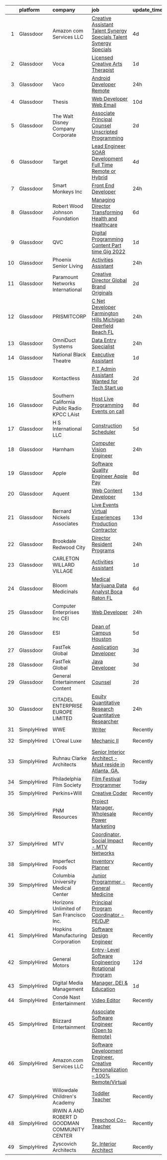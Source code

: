 

|    | platform    | company                                         | job                                                                                                                                                                                                                                                                                                                                                                                                                                                                                                                                                                                                                                                                                                                                                                                                                                                                                                                                                                                                                                                                                                                                                                                                                                                                                                                                                                                                       | update_time   | location              |
|---:|:------------|:------------------------------------------------|:----------------------------------------------------------------------------------------------------------------------------------------------------------------------------------------------------------------------------------------------------------------------------------------------------------------------------------------------------------------------------------------------------------------------------------------------------------------------------------------------------------------------------------------------------------------------------------------------------------------------------------------------------------------------------------------------------------------------------------------------------------------------------------------------------------------------------------------------------------------------------------------------------------------------------------------------------------------------------------------------------------------------------------------------------------------------------------------------------------------------------------------------------------------------------------------------------------------------------------------------------------------------------------------------------------------------------------------------------------------------------------------------------------|:--------------|:----------------------|
|  1 | Glassdoor   | Amazon com Services LLC                         | [Creative Assistant  Talent Synergy   Specials   Talent Synergy   Specials](https://www.glassdoor.com/partner/jobListing.htm?pos=125&ao=1136043&s=58&guid=00000182aa9be60eb7acc0da83ea1e66&src=GD_JOB_AD&t=SR&vt=w&cs=1_81222aab&cb=1660719720366&jobListingId=1008069041063&jrtk=3-0-1gal9nphnii3o801-1gal9npich7i1800-ba6a95219e8372d2-)                                                                                                                                                                                                                                                                                                                                                                                                                                                                                                                                                                                                                                                                                                                                                                                                                                                                                                                                                                                                                                                                | 4d            | Culver City, CA       |
|  2 | Glassdoor   | Voca                                            | [Licensed Creative Arts Therapist](https://www.glassdoor.com/partner/jobListing.htm?pos=108&ao=1110586&s=58&guid=00000182aa9be60eb7acc0da83ea1e66&src=GD_JOB_AD&t=SR&vt=w&ea=1&cs=1_d02e2e1e&cb=1660719720364&jobListingId=1008072201749&cpc=BBD63848FB84346C&jrtk=3-0-1gal9nphnii3o801-1gal9npich7i1800-43828b38bbd9ad6c--6NYlbfkN0BE1NIxMi_JbcH-ROp8JZ1Q7Gl0zj0qYPSNkFo4TeX5Qi7JG73Jnt262jP0CqRbOJ-9Ru7gTtH1coetmBUDYGNYEKAIPhkm0lQZduCm3IweX1dMAe8TB1NlrSumBN5d8oM0u52PyR7KgEwDqxllKUY-aDQTxiv3S2fSICGn0-puATuKjCfafmn7lZjK7E53kngUC4iyvFwyvA-TA_DO_kLmSDQBH0DaFdzq9WGRKARRWRk80jAzog9jit14tHTdsOT4MPO5YKSXWKl3Z5_VI1GmsqyXo94_6VPuZIaEV-oxQP5x6fahN7yuxejVR441Ecrbd4AGCanTPNhZlLna6Kikk4Y2-mCTomDMnNcPyiwlqf7i2DLxztJ_QxXJtTPifz50XASnD6IXWXZJkOs_8wqCndkEoj5Lp3ONXc-WyfhDdfBbZA0V36OLHcFYzCD1WnQj_LY8G-tbKaVTuhio50J9Vjhxz_XWiOT9PONPkxpGApW_NfrX0FNcuoC7wiOd25-I83nv8xQhs3RXD9sduJDpTzSB4CYhqV-jS9IVgfdMrofwAPzbJ0bPLdPFZ-FHTnpU3XiDem1524V5iWu5twCHgxo0X9sO_duzQYBRk_fLdrjG_hcNB-LxOiKZJn7LxaXSRVTIL6cpwBZrIaUYBj9TITyOFvElIiqEyIKxt7N7kCM5rsvYuX7wxLr_70zkqSuv8-XmiCA-JDwcgxCUU2XzPqHe5u3Y3aaDCPQnG3hbwzEPG9vWJ1hORXJRq313-9fWpJM4KN9BERfz3T6DvP4Rl5TukaAr0JTsUfN1rThZ4WUR8WZqyTIE9RebIW_YgPLuhU8Wn83b5qaZeAmVmkg5v4nmxbjWLFY8A_xu02Bp1U2V-EJo0Jv7SXUrWjezA5yIGA9-PrBIef8JQBSG28zZWFr2iTA6tljZZ4uf5tkhik8RcxQNPtsLa2MvHfFMpGozMHB0XJwn6e9dKfoXTgxOO4cvcvmS5fG-O4YdBVrhEFXcIue5p8abOhInzORv-uQ%3D) | 1d            | Bronx, NY             |
|  3 | Glassdoor   | Vaco                                            | [Android Developer  Remote ](https://www.glassdoor.com/partner/jobListing.htm?pos=121&ao=1110586&s=58&guid=00000182aa9be60eb7acc0da83ea1e66&src=GD_JOB_AD&t=SR&vt=w&ea=1&cs=1_284dcb26&cb=1660719720365&jobListingId=1008073744532&cpc=451933188B21919D&jrtk=3-0-1gal9nphnii3o801-1gal9npich7i1800-60d54887ed269125--6NYlbfkN0D_sybMACCpf9B-677oK5j6rPldVB6BlrVvFjO_o-GJZbzuF-qh4PxErFUqfUsv_6vF3uZ2JhNuc7Ayb4_PPxhHmmjcXpwlRK1iPoa3g5T6JfHx5OmRfDPbUX3_gUX0p4Cf329-r8XWlBg2rGu_1nvTHIWcLzsi3b3bWvkYaJrZEzHWrbQGl2wV_UlvBypVv_2JeFnWSRZL4XG9WQTNjkYuNG2o_kUWn0O3Qb_bybgizyXT1OXQGd3HsFiaqNj9zPsXoxCCie7lKPbKZYlu2ZdB2UEVHdv4RwE1jwEla9nhpalX5Bdia4e3eAUo6kkI6X1ktaZgWqR3GVqmctf6XWTYAhq-J3W_w8DhaC1jmbbhRHFJEeAbjH-eims0JA20L5oi4CdAsjwy-VFrTrr4tbj--LEYI-_CP2LUkOg_Y_IVMTQzWnx0txf7OsyR_z6cwzpVMdmMSYe17qbsC0ijGLymZpi45Ce_dM4MlITRYUA_WkBRN1WquJ83-KAuVinfiSrjwhRYv4u2MVPwLhaAzU4HOTd1ELR7K3TCJS41uC57qP9Phax8VsZYSO_XXoKPBIY%3D)                                                                                                                                                                                                                                                                                                                                                                                                                                                                       | 24h           | Remote                |
|  4 | Glassdoor   | Thesis                                          | [Web Developer   Web   Email](https://www.glassdoor.com/partner/jobListing.htm?pos=130&ao=1136043&s=58&guid=00000182aa9be60eb7acc0da83ea1e66&src=GD_JOB_AD&t=SR&vt=w&ea=1&cs=1_2380ce8b&cb=1660719720366&jobListingId=1008056788902&jrtk=3-0-1gal9nphnii3o801-1gal9npich7i1800-a28da95f4bb4e8b5-)                                                                                                                                                                                                                                                                                                                                                                                                                                                                                                                                                                                                                                                                                                                                                                                                                                                                                                                                                                                                                                                                                                         | 10d           | Portland, OR          |
|  5 | Glassdoor   | The Walt Disney Company  Corporate              | [Associate Principal Counsel  Unscripted Programming](https://www.glassdoor.com/partner/jobListing.htm?pos=103&ao=1110586&s=58&guid=00000182aa9be60eb7acc0da83ea1e66&src=GD_JOB_AD&t=SR&vt=w&cs=1_948d0b78&cb=1660719720363&jobListingId=1008070871739&cpc=4F748F1840550ABC&jrtk=3-0-1gal9nphnii3o801-1gal9npich7i1800-a46b4e9013e1d1eb--6NYlbfkN0DAFTyt7pbDCC2JPO79CSdi1dIb81yjczP5qsKcZIxgiYm3-7g-689UEQatzShMJRWKLOfkWkTZIdpLYUZB1E3jnUBGljJDYryp58ZVQmHwGLLjEAcDlqgXJr7r0xbnkd9OcLvjp8tvy8lP7DrHumTJB3uIeG1s9NowMd7DSwDEUVrVhUMn5J0I25jHtPF6cEhCi9ptjxYCwqp_Th1b9_ewrRpE7ecT887EsOP4TVb0mifmlr9wK77mrocyrdrxnBSJ6jP0rb8BFQA5d76omAj1xNnsPLzaz_VyB7lABqknwGy1_WP_9R35b0AKYXCC2Mzmflob45gooAApBua_yyI4vOwGImyGtYS6Nc3iuBJjBlJXxW_gxm40JL8cUzhkRQcvXkfL60HLdW4_S7o3hPdIJtVu3Ej28VmGpcyH45WrVlqdexvv4Yal)                                                                                                                                                                                                                                                                                                                                                                                                                                                                                                                                                                                                 | 2d            | Burbank, CA           |
|  6 | Glassdoor   | Target                                          | [Lead Engineer   SOAR Development  Full Time Remote or Hybrid ](https://www.glassdoor.com/partner/jobListing.htm?pos=104&ao=1110586&s=58&guid=00000182aa9be60eb7acc0da83ea1e66&src=GD_JOB_AD&t=SR&vt=w&cs=1_47aa0f76&cb=1660719720363&jobListingId=1008069146489&cpc=9DC6E4D8324653EE&jrtk=3-0-1gal9nphnii3o801-1gal9npich7i1800-aebdecd2713fe8ad--6NYlbfkN0AgONBeCfCTVljpwzR96jFX3mtyFC--n153CYnqiKkqIbEzGownH_L0_wgVvmdp1a0UCKt7E4BCK6CnahOluP_2rf565SNvxsAm1tI8jEzS182Hv_6a9bb3yiOnAtMR9ORj8eOLE59yTcqEn6roJXWTmO35fTn2ENXOGr9u_MPJD7mSc2ipwrUDmocLBwS1GBm-xkkY2ulFa4NTCJvu7kjByif6rTaADfxwotNFlluTuH2hn3D8FnyDffWQSlrDDFsSZ4Jer54jw5pGzlxhw_71cGRinzoT3hi5TVTbsqHJ-hAO1B6H-wNq_E9EM5-p0qPVJCPggkiUuGoWIMpGYkjuqRu6ib7iWaWWcSE0lffFc6kdY3VKmu7liuO2FGtQIj7v6iVIfyMvwqM7pEdRV23KZrmfbh2ZDYmnK_WugtVAQ0y01sT0Hh89)                                                                                                                                                                                                                                                                                                                                                                                                                                                                                                                                                                                       | 4d            | Brooklyn Park, MN     |
|  7 | Glassdoor   | Smart Monkeys  Inc                              | [Front End Developer](https://www.glassdoor.com/partner/jobListing.htm?pos=102&ao=1110586&s=58&guid=00000182aa9be60eb7acc0da83ea1e66&src=GD_JOB_AD&t=SR&vt=w&ea=1&cs=1_6f9a7586&cb=1660719720363&jobListingId=1008074133389&cpc=A0637F14311B9419&jrtk=3-0-1gal9nphnii3o801-1gal9npich7i1800-a455a31fb5bb6343--6NYlbfkN0CnvnrZV6i1JGX1yqycrBVKxG_QbmFGo1hJvaAPDrdCVeK8_187gOsCIBS08kr_0OBJtyYB-FqvF1f-Y_VZy6E646Osz676Te7l0qQFWwqtzAs-lVq9AV8MMk19mR8tBKRJl1ZTupsut8BuzRyR3dEPBiPwgyD6BSWl07N8BDGlAXVIKhYIApAmBviqttBOCeeQYA6PvWsFDobXDYwh1XfEpptweZQcQUwSZYfF6W4cHOXFj5G7Z_vu5ygdUhpTfz4FGhhL_x7HilnkhadXTZbVGaG877JaI8jh3uiBjv5RXwmEKnwIL7-VhNo35i3rJ2igLhlVv_UL3R-Wl5HPxcO8B2JpoHAMC5K-_T15VutKy91uArcgXtq5VPpBv-pLmeq9CoRZ88lh2X0Re1tLvZhXL8LB-yiBDwBIiBydN-GYKv0Vb4WDRPFf_nT64xAd_hHyI0JLCMVsuPknV7TM5FWTEkyBhqOx1BMSRM5VLiWb5Tl-ebgpeO4ci_2Pu83uKHc%3D)                                                                                                                                                                                                                                                                                                                                                                                                                                                                                                                                              | 24h           | Remote                |
|  8 | Glassdoor   | Robert Wood Johnson Foundation                  | [Managing Director  Transforming Health and Healthcare](https://www.glassdoor.com/partner/jobListing.htm?pos=111&ao=1110586&s=58&guid=00000182aa9be60eb7acc0da83ea1e66&src=GD_JOB_AD&t=SR&vt=w&ea=1&cs=1_0c581c55&cb=1660719720364&jobListingId=1008065054819&cpc=84DBBAA61F05C438&jrtk=3-0-1gal9nphnii3o801-1gal9npich7i1800-072b57b45d9c5c80--6NYlbfkN0BLPqCC92CbvRp3fjIyq4x-3dEsiyl_bLCfkFrDc8EJvWKqcoJRvVyLue4GAsG8LtKdQQi6HStfpe_hCcTN18uVP6lCH4QNRlDh_8F-X4aefD5cTL89-SxMOmkxZlvESA6XpTaVzF36HVX4Z5uB6UVywjn6Mn3JYuC9GjxGgPFHrIwkjOS1FvQka8bPoNq3sCmhSsu_hoxFktwLbVwVz3bvr1VaOSlRO4KzJ-U2MI6LPRDkIZXZuSGrqz5JlBiutnLw7l7E-uv48_R8LDJROifYy0PwR6dVINOFoIsGArpMDyRxGxMlrcEuUf6SD7UKi6JcNAOEmOffAcbkKz27JHks_ACyQ6632XRBxKXNFD0kGqqUmpy11nSV3Mj5s3GpJCKKoZzwhTQPJMuvEorz1o60AnEkLiMPLiCkZCJFB7w0NfIXRQU1Qw-qLj2WSHZpTEzSOBuC1QoLb124dMY7z4MJnAKgGrzmwwiVGRFbt3groTrvE051xBm93Fy0e1_eogrf8jO-5XyOIT6pzKosnVx0HbpwVpWZfQwbsKvpQPl0Vg%3D%3D)                                                                                                                                                                                                                                                                                                                                                                                                                                                              | 6d            | Princeton, NJ         |
|  9 | Glassdoor   | QVC                                             | [Digital Programming   Content   Part time    Gig 2022 ](https://www.glassdoor.com/partner/jobListing.htm?pos=126&ao=1136043&s=58&guid=00000182aa9be60eb7acc0da83ea1e66&src=GD_JOB_AD&t=SR&vt=w&cs=1_dc465f21&cb=1660719720366&jobListingId=1008072560421&jrtk=3-0-1gal9nphnii3o801-1gal9npich7i1800-bd71b90a07c34851-)                                                                                                                                                                                                                                                                                                                                                                                                                                                                                                                                                                                                                                                                                                                                                                                                                                                                                                                                                                                                                                                                                   | 1d            | West Chester, PA      |
| 10 | Glassdoor   | Phoenix Senior Living                           | [Activities Assistant](https://www.glassdoor.com/partner/jobListing.htm?pos=107&ao=1110586&s=58&guid=00000182aa9be60eb7acc0da83ea1e66&src=GD_JOB_AD&t=SR&vt=w&ea=1&cs=1_70898044&cb=1660719720364&jobListingId=1008073770984&cpc=8795CF9063CD573D&jrtk=3-0-1gal9nphnii3o801-1gal9npich7i1800-b630808bb3eafdf2--6NYlbfkN0AEa7MPMh2Q-7bvmkIruxunIQCOtMz9j2_5lfGuJhzN_6a4hhcCpMENUwHi2UWsk4vh8H8Ex1OKbWzLO_-zp7nHhYRm0XmyYlA0Az3XRwgi7-pfdsdKlBvvy3IKw_D0p7mh3Xuogcv3fgaVrAm6PgCJBDZcVD4dzBETk2h9pPNUO-kTjDiMbz0gOtbW_fwBP3sKoTlsyL7u8-rXsFWKAaE-3WvVK2_CKBSeqPJHv7KGCxt9T4FkQGhfYhELomITt8miTuuNnDEGqdW2mWb65_xaguBYPriNvb4KicE6ythzHU5N1ETZulVzZ_kinwKjptrFIC4jke3NZeThseYOK8_KOC7QSzECgS0JcMZ27ko62gOtmnKruc-gVkNoqo3vWzRLB6y9FckZbIRfEo0A-UJl8glI_beoAth7g-LzR8kbwxqvprVjb4YFvf75sbVSpCcUBduG0E2-GSnS5RO1H4KfSaTJNtiDRnoDrNBzx8o02-PfjwJYoRAH6z41HiTD86msd609Zul4Kg%3D%3D)                                                                                                                                                                                                                                                                                                                                                                                                                                                                                                                               | 24h           | Canton, GA            |
| 11 | Glassdoor   | Paramount Networks International                | [Creative Director  Global Brand   Originals](https://www.glassdoor.com/partner/jobListing.htm?pos=128&ao=1136043&s=58&guid=00000182aa9be60eb7acc0da83ea1e66&src=GD_JOB_AD&t=SR&vt=w&cs=1_cf9e4bb8&cb=1660719720366&jobListingId=1008070299558&jrtk=3-0-1gal9nphnii3o801-1gal9npich7i1800-31580db568bd0d18-)                                                                                                                                                                                                                                                                                                                                                                                                                                                                                                                                                                                                                                                                                                                                                                                                                                                                                                                                                                                                                                                                                              | 2d            | Miami, FL             |
| 12 | Glassdoor   | PRISMITCORP                                     | [C   Net Developer   Farmington Hills  Michigan Deerfield Beach  FL](https://www.glassdoor.com/partner/jobListing.htm?pos=127&ao=1136043&s=58&guid=00000182aa9be60eb7acc0da83ea1e66&src=GD_JOB_AD&t=SR&vt=w&ea=1&cs=1_3581323d&cb=1660719720366&jobListingId=1008074237443&jrtk=3-0-1gal9nphnii3o801-1gal9npich7i1800-1e287a4e2982aef2-)                                                                                                                                                                                                                                                                                                                                                                                                                                                                                                                                                                                                                                                                                                                                                                                                                                                                                                                                                                                                                                                                  | 24h           | Farmington Hills, MI  |
| 13 | Glassdoor   | OmniDuct Systems                                | [Data Entry Specialist](https://www.glassdoor.com/partner/jobListing.htm?pos=109&ao=1110586&s=58&guid=00000182aa9be60eb7acc0da83ea1e66&src=GD_JOB_AD&t=SR&vt=w&ea=1&cs=1_4eac3e15&cb=1660719720364&jobListingId=1008074219158&cpc=1CBFC3E34E2A31FF&jrtk=3-0-1gal9nphnii3o801-1gal9npich7i1800-5b74980a7a53dc05--6NYlbfkN0AO-lx13pzomzdSppJUWL3QXsQT8oyFk4U4LWH8QC50CgncZeBqRlX7DfnPW5-P46rCxwZ0J94PsYBrToQOGeA5LuUP2n8z4B9x9UJGopdSm_hG2pJ_-gYN74Slwk2unIvo9gSQT5GUICKnhq5Z9TGHbLkd1TxNODwrLTCVCyVOJZhmKB30JevEjOIpKShVx9oV7slgOkSkjziIck_zTVfHb0qeZuceB28w4SfQ068ius0V2SVkenv0PVkQUawWtatAtImYjGcdkslV2CAPIz8PtZEm3-N4UTxhjWzZMmLkHadi2ZaqEy6OUuBvTS-2JdivUiF98pheXdHpzn1UCoHv76b_7nYSP5MhvNeljUyJHUQimIDbQab53PSRiFZNIBKCX359u8BZ8Ru1h8Jktw-tp3-dNh2P_pL08dexmU-iiTCgzLdzXW5Iw5XAeQGTyLgasLWaYukjyHp7_7b4qLAX25Z6EFANU0LsMhEcBTusdFmxnQ4X41E_3fy1KDetUg8%3D)                                                                                                                                                                                                                                                                                                                                                                                                                                                                                                                                            | 24h           | Buena Park, CA        |
| 14 | Glassdoor   | National Black Theatre                          | [Executive Assistant](https://www.glassdoor.com/partner/jobListing.htm?pos=110&ao=1110586&s=58&guid=00000182aa9be60eb7acc0da83ea1e66&src=GD_JOB_AD&t=SR&vt=w&ea=1&cs=1_e661945c&cb=1660719720364&jobListingId=1008072008104&cpc=6FC5BA77C9A4CD78&jrtk=3-0-1gal9nphnii3o801-1gal9npich7i1800-144269b33cc24034--6NYlbfkN0Cp_WSJKd_Pz82imZmURPbhd3kYBsiZi4lpMLOH6vOlLPzokIxeo4E3k6bWOPCHZtEeHTC7ZKzgSR2Kfjw75Ob7_zC2pIWkKVhCWoHb2h993wUwb_j-8olR1Y764NyjrzMJttFOnl8cvxXMWn_9Zf5aSDOlgWJjuV5YmpEQfD97idzZNFeDn824bwZVVgXf18qdfIiojMGLIVG7a1q2sVTFs2aNW7nklB82wYTUcC5th5C0e7Z1R-QdhczPC8CrEcoXCcXNQtg-ofgcEBe-LmGdquXcGqZxJc-Ux0bjEbwJ4FSJ0tTFv47Cz9K9fsiT1E3bwFgzqqoqzV-GkjWE3x46fwU3CuT33B6SRUNbIrdSxrCto8z5PPUMqqx4ZxSb1ReDgs7Phag-mtw2sqr6w6jKPwNZKR2ByVdLRjZdyBNYlHyUCTM3M2lAj7QIE8n_lqJQ2YuVi1ZC-YtWUzufkCpGEcfJUdohERypqCJkvKhvT74hId2aFU4wDX3FivsbQM4%3D)                                                                                                                                                                                                                                                                                                                                                                                                                                                                                                                                              | 1d            | New York, NY          |
| 15 | Glassdoor   | Kontactless                                     | [P T Admin Assistant Wanted for Tech Start up](https://www.glassdoor.com/partner/jobListing.htm?pos=129&ao=1136043&s=58&guid=00000182aa9be60eb7acc0da83ea1e66&src=GD_JOB_AD&t=SR&vt=w&ea=1&cs=1_c31a1605&cb=1660719720366&jobListingId=1008070363366&jrtk=3-0-1gal9nphnii3o801-1gal9npich7i1800-cc7beec5b15ca907-)                                                                                                                                                                                                                                                                                                                                                                                                                                                                                                                                                                                                                                                                                                                                                                                                                                                                                                                                                                                                                                                                                        | 2d            | Los Angeles, CA       |
| 16 | Glassdoor   | Southern California Public Radio   KPCC   LAist | [Host  Live Programming   Events  on call ](https://www.glassdoor.com/partner/jobListing.htm?pos=124&ao=1136043&s=58&guid=00000182aa9be60eb7acc0da83ea1e66&src=GD_JOB_AD&t=SR&vt=w&cs=1_6514f206&cb=1660719720366&jobListingId=1008060804491&jrtk=3-0-1gal9nphnii3o801-1gal9npich7i1800-e72bf961cf213d67-)                                                                                                                                                                                                                                                                                                                                                                                                                                                                                                                                                                                                                                                                                                                                                                                                                                                                                                                                                                                                                                                                                                | 8d            | Pasadena, CA          |
| 17 | Glassdoor   | H S International  LLC                          | [Construction Scheduler](https://www.glassdoor.com/partner/jobListing.htm?pos=120&ao=1110586&s=58&guid=00000182aa9be60eb7acc0da83ea1e66&src=GD_JOB_AD&t=SR&vt=w&ea=1&cs=1_c4d24b7c&cb=1660719720365&jobListingId=1008066967928&cpc=451933188B21919D&jrtk=3-0-1gal9nphnii3o801-1gal9npich7i1800-a90cce89541c5f91--6NYlbfkN0D84Dhkm4Z6pEsTC8rCSy7b-CsfPBHiiIt-1vF8i8BBki6x0dQHlZY_UMTQEGYkVywASw3y1pFKnAuHQnZk3FxOY8C4-U8Gl8xL-e5LRavaLPPmseBuY7HoCAaDRUN8qfBpTrKZSyTp8d0UYFLxcJ2MdCJ576MiUg1Qm1gSlLyjN8QjavRhaIZ4CGuvNn6XfXr7ltPSw8g26whOJxwHWJG36a6sbgcW9k1nbGx6yp2eAG9QAljJ73CSsipfwNtXlNMdiRHRFEY4KZwtpK0jb-mzRD49F_RUNaLSet_sDNSmls2gwrThm5IwXY9-z-8tlba7fa7N71FMVgHC7oA26tUreHl5G_JziUHGOu877kTPwQVi7rQf1x9Y5DV93ZkwR5nceXGc0B-E9m5BhN4ZpDQRps3AqyW68f7LxteQHfE881kYuEsmcPuNP-mxCCkBf3T3L7_GdkIFvAnitrFTLJwMQsA8nn8nbdfcA_EvFGFHDpNbTvMAGB5RXey0KgOgfl8%3D)                                                                                                                                                                                                                                                                                                                                                                                                                                                                                                                                           | 5d            | Remote                |
| 18 | Glassdoor   | Harnham                                         | [Computer Vision Engineer](https://www.glassdoor.com/partner/jobListing.htm?pos=122&ao=1110586&s=58&guid=00000182aa9be60eb7acc0da83ea1e66&src=GD_JOB_AD&t=SR&vt=w&ea=1&cs=1_204e901c&cb=1660719720366&jobListingId=1008074843242&cpc=8795CF9063CD573D&jrtk=3-0-1gal9nphnii3o801-1gal9npich7i1800-7ab843da7d3d78ed--6NYlbfkN0ARICpNo1DhGqfodICOss3ZS6QdhS5AHh5hrs_CHOPYq4BHZ-NWbK_G2I-30mX4efJ5auwE_oPFEiqfWjWh4nsBIlHnK4E8Y4d9l4lDbEVv_7yRYSx2w0JBq9idebYaGvFSv3TruyB-gF0s-tuaKapmeZ4jZxn78bxkTfh2xxLgGgo8lI5I-TnySBPeXZ7aIUg0RqNC_358XvNVVBZTH61nkze1ceXaJ1A1ueg2GOxLu3HWJfA80jEhnlg06ykND-g7sIA2-SaKpOAb2czpTwC7fo5E76gS5FSxHxbM1jF0vzzJ0GovXNTCC2Q6y82yqqtikwisHCva9ntw7P98BuuDhheFbdeUx0_47istd7DOYRC8DL3s99-d2Nlj9RyqR0IDFvOvjd-6MCQLuYoDC1VIk5-HQuSKsulpHEYkSDm98CTxuPBJ1VnWJ1AZhw66x3o-vHH5QMDfDVX3PZR-RdE3DecOBJ9YNMGte7GHSEDXyT4O8ckiClntzMTyfSk4pFAk7-iIxqHYIJ0ftLiXZVOBiSNCTNSKfVPHTLvAo05aGAh_O2IJGJMasBQYf8wX6w16nnqQ2Eo_H4laCe7cWK6ntg8rWU4bg-0BCswQXYuIrhByv2NoUU4WjV9VFbDfCWrtcmSJDeksT7tFqPajnOkrJ31mBAl-B9U%3D)                                                                                                                                                                                                                                                                                                                                                                         | 24h           | Ann Arbor, MI         |
| 19 | Glassdoor   | Apple                                           | [Software Quality Engineer  Apple Pay](https://www.glassdoor.com/partner/jobListing.htm?pos=106&ao=1110586&s=58&guid=00000182aa9be60eb7acc0da83ea1e66&src=GD_JOB_AD&t=SR&vt=w&cs=1_daae023e&cb=1660719720364&jobListingId=1008061779444&cpc=AC285F3A3ECA6BB0&jrtk=3-0-1gal9nphnii3o801-1gal9npich7i1800-33a0fdb361207019--6NYlbfkN0BvKrLyj5gPmtZO9T8euul8TCxuuKNOtzRJOomxnwSEodTz2Bc-sPZl6cZyuc6tNT8FVpjGY9uMUgC9hTcHvE5mib27N0f2GKwrsHZnfDJGEMDp-P2qeQzXjxXPv85vQT7VJ-OjYEmE8sIk9t9a9fIwagtzQzUbK9ZqNAUHN3ayPvdgH02MK4M7hQQVWi5HaRT-n_meMKs-QXl_12-GxFoY5X3sF0cFHyEbkh_nXfccz4d0BO7rW03Mxfdf5Pg8vL6P--mWfJbjBqF57hvGNitm4Ayqhy8cERU29nhD8VQE54JcH79BKxRniSYChwOFn8S8LeJqYInpC7blDVn3hOoRB_-8Ud2JOANeX0FtirZPcRpXS5PKmq0ITZFY4l9CWjkAu865vBy3G4eYfxtro8Hugkb8rfxzK5fkvm_QcrwVvuTduxbqW9Ax7wtJAWJxwHRwEU9k3C9DBv7S4jqW83i8E8jaOsZaN6onIhNPEQ7vcqmfs47KAGCtg0BPEhjPQ6ebJvMynaTKUVIGBYzZYhb2LoZYR0I0vVnDblvZ3TpBdJoctQclOR92TvoNh290mJm7yqXHyFBPQK3gpfIm6JpHFrLzYM2liZr7DwftDBZ3zpRu0cpi8ipELuBWtj0p56bl6bg_gnrYRoI7KsX_DnaGyD00NTsjhCTul4tRaljSn_ObKYKHYSmY2PwVl1f2UdC2zZB0kgIigyZADxbRRwlrLE-FGiFaYfoO6_dzteoG9NKYBiOCxA55PGBOJeYFM3Xmb0AKRk2VvD_6sgksHnftaNoqCWItaGYtVE-wn5cDDrNTC_dH1LDf5zeY-hFB_vXAEwUslnR4QqADGh8nNTZ6E8gn15q8_yhwtmRt3jbNIDrcOfUiNw8NoGKXbsCROPIt1agBCKBpYsdExCGMgvojHiLysiIq4kYyzhoaQ_W6AAuHsHT3_rf6rE8xuALxw60gBMu5boVqaWQEP5khxCf1)                                                | 8d            | Raleigh, NC           |
| 20 | Glassdoor   | Aquent                                          | [Web Content Developer](https://www.glassdoor.com/partner/jobListing.htm?pos=118&ao=1110586&s=58&guid=00000182aa9be60eb7acc0da83ea1e66&src=GD_JOB_AD&t=SR&vt=w&cs=1_b5a97bab&cb=1660719720365&jobListingId=1008051207584&cpc=334ABAF5D42DC775&jrtk=3-0-1gal9nphnii3o801-1gal9npich7i1800-e08a8f8f348d910f--6NYlbfkN0DMrcEu7yrtATojKJA7cEzGQ3FdRGWLh0CZQInL4ECGI9gD0Wolx9R2EDT7B77c2cRSY10wi-ePXNheSG7gDjxa5FNCFbNmEIeasKKYA0ugIgJ5M5hiwxoAqjcchqTo84j-mAea4vEC6WHXpYSprIu2IMoIXs7a8Uf5aMXHaokhYW1n6POI7wvJ2hz0_sd5KXoXYtgB-rAokB_9nim9FKmXra9aNoez-zrHOSC-EugQkd_d7CrQl8h4hfbX51_K_3AQSWZi8HrePrciMRIV9bbiuJWIq2u_DcVtl4wPqeBaAoBHQS638CV3hz4r-i1VNFfqLde83FuHsW1FGaXE4cETaiQ7o4K4Dqq5eH0F7_Dw9nn8YP-dgZ3wXA-h5d0PaIeM7YDX79KplxZ3AcGvG9YTjjwkPVu5D18Yz9FVce-vYOFesOPeV1SWFsryVW_SCUgylAf4NXxR4li4SSLp51xD)                                                                                                                                                                                                                                                                                                                                                                                                                                                                                                                                                                                               | 13d           | Remote                |
| 21 | Glassdoor   | Bernard Nickels   Associates                    | [Live Events   Virtual Experiences Production Contractor](https://www.glassdoor.com/partner/jobListing.htm?pos=116&ao=1110586&s=58&guid=00000182aa9be60eb7acc0da83ea1e66&src=GD_JOB_AD&t=SR&vt=w&ea=1&cs=1_3f047fa5&cb=1660719720365&jobListingId=1008050006002&cpc=FA84DF7EA1EC2398&jrtk=3-0-1gal9nphnii3o801-1gal9npich7i1800-ea034ad55b436810--6NYlbfkN0DY4ns7LGz0AyX4ZDmQav3t8ufl4iDy8D_rpyyPiB1-Iv7k7LgAlUNmuR11q-c-XXRt1heLhZYauwzWF6dEuxAX6K3jhk7oRizfXpPqAqysB0bhMX_UBJMYCE2ZtDCVYknVb1gO4fxzZpjc-OVyg1xVdnUVhC9RINw7nMtTEt8-4Puif7MAhe6WorTYxYA2PcNYaZ1qKTkQrrf0ASOACovG_4KY-TlwS2P7m4cOtwqtF2IAt8cK0nrFG7_9I2tdrOYdehBFNAIirMvHNG0VgVRVUGw9J3y5QrQ7H5YeAVa5pC96ujRKRkbhiJxWrli7piLP00IhVT55GHD36Wt8_p5w2kUBRMcG6T3sITL774IidFUe05_vsjtKotYtdXrbrJ0vzAHBoAnEDqo7LrL52fwb4VuUylaxeDZfqdwXN2SASTUPk_wg9glgDGZb0_2FnADaB68U2c-tkj6SA7C_f2LiHFDHdgIoPATIfdQ-uCd8kL2WgGDlhZnqD5_Uxog59uTj4l4sbIeQW3XY7AYNHJsePi8cWW7CZYHeSvlTCNyHxLeE7h0e5Aew)                                                                                                                                                                                                                                                                                                                                                                                                                                                        | 13d           | Remote                |
| 22 | Glassdoor   | Brookdale Redwood City                          | [Director  Resident Programs](https://www.glassdoor.com/partner/jobListing.htm?pos=112&ao=1110586&s=58&guid=00000182aa9be60eb7acc0da83ea1e66&src=GD_JOB_AD&t=SR&vt=w&cs=1_0f88b618&cb=1660719720364&jobListingId=1008073387400&cpc=654405A9B1E0A9F5&jrtk=3-0-1gal9nphnii3o801-1gal9npich7i1800-b2746553708e658a--6NYlbfkN0CtqXKHUWiXP7PwZjTQ9QM7vygSqA9CeVudADeu78vyDZEGiNm3w_3LrxIlLRwW595stLlUSB_lAjcr2HUCr0GYG-zWm9uhu49YmIVllD69Riuv8-54Ju6PdJ0X0ygJT1q_72torGR4S78ydpB1yC6BEoimzPOmQnST4THvC4nQCBtouA4kQtZs8IB7J7eC2sZKrpeFZOk7-tKBt-BrH7r6oxFgtEO5oOUO9LT6e_eGeAo0nco2E2SzQcn8Ekk_G7m35FWh2HvcftLFufhFQvXSkngnOUMwIUL_EOBFzwlGdsMuXbMqnwfz3fgLw6spE39hSY1BqvVQVr4RuG-7lDnAjqaTA2r-O_1rmgwfHdD-UQgepJJJbFxUMAuh6rK-3QRTU3pvDodi5MHmeNc5Dq9FI9J-8Zwi42d88xwl0JNVetm_pzo9yBkngg4Dv9ONPXiT0-yCEkKXgqvDqyaYWK0AD7NG1ROlUZRLIi2iEkVC3ry-RLeIM3F1bF271fH5DXuFynqyf2Svw8KxoGUJePrty2MUIpTV1NGCII9FOfAczLMnHEjJYLkBPugZZjjd4NBJljYTcIe6o-3R0LpnsWi8U3HLv9Nazpy89BQMfDKBNYlScsu0Pv2p75Wuyb2XzHvDzd8KxAoLVSCGy5nSk3ShWenS5ctAmd8_UzRsBX0vO2qUsrpZIDY1WemD-pQ0CAOqbjZrKt351MUm3tNi4GECi2ln7GHYGG4%3D)                                                                                                                                                                                                                                                                                                           | 24h           | Redwood City, CA      |
| 23 | Glassdoor   | CARLETON WILLARD VILLAGE                        | [Activities Assistant](https://www.glassdoor.com/partner/jobListing.htm?pos=101&ao=1110586&s=58&guid=00000182aa9be60eb7acc0da83ea1e66&src=GD_JOB_AD&t=SR&vt=w&ea=1&cs=1_7946f27e&cb=1660719720363&jobListingId=1008071806613&cpc=2C031D2D3FF29DE7&jrtk=3-0-1gal9nphnii3o801-1gal9npich7i1800-49d7a143c4a30884--6NYlbfkN0BBGG9LMNqL16EzDx9S3nKk4b6IwprgSJginr0DZD_oW5yEAmn-tqn_p-BT1K4V3qGnhGbSMjELQW51ggOA8sCtCih58nQFI97POTMagvEaon1nX9U_i8pt1YzcKlyyUXwwF-WTTyqoDk25jE5FjKonf0k56q8iH0HNgPJgKtHljdv4J0BAoMheU0ZQpB-XjnNhglkVCo-m1XjMEcwn2O4KtT1sFMABMpLeNAOqSLL9GyNKrXo-evPfbQ_0NRS2A1JhE4ciN5-it-mo-5UGj-q7Z7cqi12J4OgZ9U1iC2ou9GQfJBKfm0Qm91OkCbSVsxxq1kv1Ffw_NKFKg6hafDKzd5nPslxu4r4-nbgejaMJIbJHuWwOZM4pk5zJRY31r2JDCxy-g5FirMVNpGGHTM55ahc9yvDx-eeQda8aXdgs5rD9Sotz4qo0ynPijYkncI7qxQUcAOeHCXAl8Hk4WT0jOzSzhhWD1BnMnzjx4nM00-jmTwTTj_X0-XY1c7Yh2K5IBukDvBc2sA%3D%3D)                                                                                                                                                                                                                                                                                                                                                                                                                                                                                                                               | 1d            | Bedford, MA           |
| 24 | Glassdoor   | Bloom Medicinals                                | [Medical Marijuana Data Analyst  Boca Raton  FL](https://www.glassdoor.com/partner/jobListing.htm?pos=114&ao=1110586&s=58&guid=00000182aa9be60eb7acc0da83ea1e66&src=GD_JOB_AD&t=SR&vt=w&ea=1&cs=1_0216ea3f&cb=1660719720365&jobListingId=1008065566777&cpc=2CAED5C921A5F994&jrtk=3-0-1gal9nphnii3o801-1gal9npich7i1800-57014a94fd4a2be1--6NYlbfkN0DlEN4KRi_PPk4D46FUUVqhr1dx2IbSeiAfDcjIguoOrX0jY7oEd_PM9_7CQgegI-mmrlcg_lJyEPRgMceV8SEbmdsHttWrx9t-_rAf5nK5i-9vZ1o5PIUyZ8euuaJ9iUb6aHXIakHsH_eo_Q4dC0x71kgui9ytFsBNCshZCI8JOK9OekaCCuJnSBH0wPhXvcCybkKyoDIWH7TIve-8q3mzbJmUbMApLwrHC8sry-sk_peZCbVDfQMcwTIRWs8tQ5eMG3xE6V33N_tGhuMJWfrucX45YaoNuWNBNLhjvAOyx-O7l2TMG3bztrJ6-7Wnx5F7jh8nslPIpX1i8xmXB-nguavGdBVw5nA0Wt0peO06N4meRa56El1yGo5tdDUHFrwF4tblfiRXoOZM5e000QXdSmfBA9ZDgRYGwJdm3TxY0roPoMbbvmVpqEuokYjYZ2K9FSrMJ2FHbIETtzlH5QJppmaYC30gG58cimRcuAudvLhm0l3DGvYu_7CIo-_jolDD2LlBhK0bHWzElJYn1npKDICS8iduenU%3D)                                                                                                                                                                                                                                                                                                                                                                                                                                                                                   | 6d            | Boca Raton, FL        |
| 25 | Glassdoor   | Computer Enterprises  Inc   CEI                 | [Web Developer](https://www.glassdoor.com/partner/jobListing.htm?pos=115&ao=1110586&s=58&guid=00000182aa9be60eb7acc0da83ea1e66&src=GD_JOB_AD&t=SR&vt=w&ea=1&cs=1_27760bf7&cb=1660719720365&jobListingId=1008073665304&cpc=654405A9B1E0A9F5&jrtk=3-0-1gal9nphnii3o801-1gal9npich7i1800-b5a4394c565ff75f--6NYlbfkN0AVVnl_N3xmP3MApcGA3sr6MLnz8P423WWILI1WvbjE8Ry71v-lom9NKs8rBQiPPSefXdQ5cnxb1OpONkTFYfNuRF8_mDr00xW2Ezpa4MU1Fp8oVLjlILL6553ZNxtkV5u75sEkGc7yfnL751_iifz_KATonOW7Dac9wdbetAKnfZBBsZCjB_tv2a9EWLO0vMUkvXRGR_U82oyzhc7o7Y-10iCQpq0iVGgl_CntJQIcTxNAP6qrRCOVFuQq0CjcCqAzM835CuBcFrzrhOdwKH095c8UdsUzBdFnda64AbU_4tGe2w16qQse3vNL38ey1zK0xzqS142Jm1-YVnaPo7SZHoLGbM_V_kNDdM2zgIGLijk81vdb2NWz_Re1eBpbdzSjSsxAmyoODcvE9__WzCwyJFJnhPaEgkDFD3EKW8cilPeVHG5hhRXZKNuor3ySleZm4ATWZ8RIfd_e5tel7yBEjk7QDd8xMSraFpbCzpytwhhXNAtYIm9KUnjSPw24C8m0kGPxN5p_X5pYv2k2tQXP)                                                                                                                                                                                                                                                                                                                                                                                                                                                                                                                                  | 24h           | Remote                |
| 26 | Glassdoor   | ESI                                             | [Dean of Campus  Houston ](https://www.glassdoor.com/partner/jobListing.htm?pos=113&ao=1110586&s=58&guid=00000182aa9be60eb7acc0da83ea1e66&src=GD_JOB_AD&t=SR&vt=w&ea=1&cs=1_bdc313e7&cb=1660719720365&jobListingId=1008067235210&cpc=AC285F3A3ECA6BB0&jrtk=3-0-1gal9nphnii3o801-1gal9npich7i1800-7327bf70bfdd14c3--6NYlbfkN0CCfsDcbxhERPFaUTDRQakP8gnEqyQS4-GVA_qjs5jy3OYWYTFURKED9F5HL9UxCP1MCzYGEpKAcRcIKW2gwDU8HsubJRnThu8jQUykFDI8ysBG4Nw6WaC7aHQJ456Zz9TDYwH197WmlG_DHpGup-fUZH49l-DtcYkKuLbvngOoYm60XUhptfZnmKftKDS2AulndbgtKKmgLt6P1rv7xsj7DbSJyZ6H-KO8nGfeBrUBX1vP_BO4FkQyj9s943_ZRfdRZaRB7OaNDnIdoADWfZdi15v_QF7CkzvuRgPbjOQKAaLe1OwzyP-ugrxHIe6Q71Ek0WzXSnnuLE2Tn8DQ1ba4wxmL1jca9Kc6POeaYnVXy3D6QAdBPyo5WG27J3VQMhOgLvNAUJsdOd_hlIHpFKSGSpTRFMM93OMKjXPkyrPyiLUtjmVUPoan1FZQ3SmeRTTEE4hJyG1SEDmqk1kMEUY1VLcDVKS3r9YGdrH5PjiDQlsRmw_4wX1xW9SxatRZM7o%3D)                                                                                                                                                                                                                                                                                                                                                                                                                                                                                                                                         | 5d            | Houston, TX           |
| 27 | Glassdoor   | FastTek Global                                  | [Application Developer](https://www.glassdoor.com/partner/jobListing.htm?pos=119&ao=1110586&s=58&guid=00000182aa9be60eb7acc0da83ea1e66&src=GD_JOB_AD&t=SR&vt=w&ea=1&cs=1_5aff6c31&cb=1660719720365&jobListingId=1008070072525&cpc=C4A69CCDBB3B9599&jrtk=3-0-1gal9nphnii3o801-1gal9npich7i1800-e257d840af00476c--6NYlbfkN0Az9dGzmoqKccvpcm3t3G7jEvFeta23pvltH6fcBy3LrPVjE2rxg7kPFDqNQ1VyFFzvsxIcaSFVFI9bK8cJpL9rKY8s_VcXFuJtRcttneWJPUcp0XokEKeqdJF2Cnz19iv75Hq3Y1B6ooB-kZvvq8Y9ZlBv6ZTSqvvV6zeWjACmWwPbfIMdehVBiJzOLAMMZ9Tps8SJLU0J4qBij4ryOQWcJWjymwUAVJQOqLwkvHPDxBQe2fM6V_HbTGEMi8UyF3oNzraMiOTetYRMP7sN0Ur8DHdP1box3ZUxZRJ-mw_QkL_NI8_mR0qgaI2iaahRifJJ6Uc4NMumJKDuvf-F3OpyeCUTAwWzKWWlHxSc6jR9hxY1WV-jTl49h3w8fPOdQWno_WoWViIfjJ0_XVRxnUYIUiZYLVbU2OLAbb_21KjMk5ob8mnkK_xak5-hwbeU0nilV0j0y6kz1Ih-pcjMy-mJXs6GmPEVLZHFQ-r8AQgkawN6nixMsbvpGkCsI8lovG9VVsYZsZcgpQ%3D%3D)                                                                                                                                                                                                                                                                                                                                                                                                                                                                                                                              | 3d            | New Jersey            |
| 28 | Glassdoor   | FastTek Global                                  | [Java Developer](https://www.glassdoor.com/partner/jobListing.htm?pos=117&ao=1110586&s=58&guid=00000182aa9be60eb7acc0da83ea1e66&src=GD_JOB_AD&t=SR&vt=w&ea=1&cs=1_a1cf3c7b&cb=1660719720365&jobListingId=1008070091461&cpc=451933188B21919D&jrtk=3-0-1gal9nphnii3o801-1gal9npich7i1800-c88c35f6df5c4fb8--6NYlbfkN0Az9dGzmoqKccvpcm3t3G7jEvFeta23pvltH6fcBy3LrPVjE2rxg7kPFDqNQ1VyFFzvsxIcaSFVFEThCqmu5zbntuIqOiRkvAJsILjpecTMXy1F3-ZpoHSekKQ7TWoz37ZElBJuqRjwmGqV3vHx5hFl0dzWtzTbYkGMEJI6ay4lMK4tcCn7OG8T4QHt5R2kOzx8GBYPZm-BC3GBgPrE54p5uUo6yNL0OKU_eGxpkMHtQkqjc783h3ZoQhweqJgeOhiJETfeUjaW5qTv3FpqxHPGqOcNhQaHhagy8JmJ46n9SJR2DleKekL-mTi293z_99812ld_deJEGESTSPwpIUPsBegQlQeLna-ldAUCHBJMeEhpfI_WnTy2XhSePJaMEFF9CkGCeO8wN9xed2wvMMWL5fXKv9QooGQgxUhjiLshXV5kJmRTS3KFQ_5NwhKHN-QNPRXGXTWlo1GBxmJUPZmSZH6mIoeKDwo4LRi3ynQDlYVqWvXfjWCjjBOtdU7SLMs%3D)                                                                                                                                                                                                                                                                                                                                                                                                                                                                                                                                                   | 3d            | New Jersey            |
| 29 | Glassdoor   | General Entertainment Content                   | [Counsel](https://www.glassdoor.com/partner/jobListing.htm?pos=105&ao=1110586&s=58&guid=00000182aa9be60eb7acc0da83ea1e66&src=GD_JOB_AD&t=SR&vt=w&cs=1_2a3d159c&cb=1660719720363&jobListingId=1008070871809&cpc=42BEC95245890617&jrtk=3-0-1gal9nphnii3o801-1gal9npich7i1800-850753f6ea117621--6NYlbfkN0DAFTyt7pbDCC2JPO79CSdi1dIb81yjczP5qsKcZIxgiYm3-7g-689UEQatzShMJRWKLOfkWkTZIYAqJmSq_EggyRQlwdwHMYy6c0qCl4DamPmASLoIhX55JpksqaKmx0tt4AVEQsaM7YFdND0JCc8whNvuXtifvTbhS1YqBJJk2XqHagQaE70k2D103RnMAlTfdGf1dqnXDLxXsSAClOL5ICJZd2mk2CRePsDm2BMqmmMIXf4q40vrJvCeFNKKXmUUs-QnjPMA4qsWu7tqlethq7nQSrzcQulShz-XQxS90eGRWnoJ0YpCGfl758fiL8_8Rzo1uJ0U8BYub-S1qdPmsdTFmMc019DLvOdhfe9ikHlXpeWuyQLaxhogmxnJb8ESjAu_8OEqgRyiUSw6-2ZIc4Jk_7vV-6Hd0FuWaYHONofHDurFTgqS)                                                                                                                                                                                                                                                                                                                                                                                                                                                                                                                                                                                                                                             | 2d            | Burbank, CA           |
| 30 | Glassdoor   | CITADEL ENTERPRISE EUROPE LIMITED               | [Equity Quantitative Research   Quantitative Researcher](https://www.glassdoor.com/partner/jobListing.htm?pos=123&ao=1136043&s=58&guid=00000182aa9be60eb7acc0da83ea1e66&src=GD_JOB_AD&t=SR&vt=w&cs=1_27427b56&cb=1660719720365&jobListingId=1008073144117&jrtk=3-0-1gal9nphnii3o801-1gal9npich7i1800-2f1642145c966f02-)                                                                                                                                                                                                                                                                                                                                                                                                                                                                                                                                                                                                                                                                                                                                                                                                                                                                                                                                                                                                                                                                                   | 24h           | New York, NY          |
| 31 | SimplyHired | WWE                                             | [Writer](https://www.simplyhired.com/job/aTwbHApgUZcSxlknQiScFqFuMn7RKW4c8qYGuBLYQ7IDkddjDMpa8Q?q=creative+programming)                                                                                                                                                                                                                                                                                                                                                                                                                                                                                                                                                                                                                                                                                                                                                                                                                                                                                                                                                                                                                                                                                                                                                                                                                                                                                   | Recently      | Stamford, CT          |
| 32 | SimplyHired | L'Oreal Luxe                                    | [Mechanic II](https://www.simplyhired.com/job/wuBbSNADura57-GUBHYmzU2QbyA0J7eN2tzw8VCepUf87hoUvsUELQ?q=creative+programming)                                                                                                                                                                                                                                                                                                                                                                                                                                                                                                                                                                                                                                                                                                                                                                                                                                                                                                                                                                                                                                                                                                                                                                                                                                                                              | Recently      | Monmouth Junction, NJ |
| 33 | SimplyHired | Ruhnau Clarke Architects                        | [Senior Interior Architect - Must reside in Atlanta, GA.](https://www.simplyhired.com/job/xwDXtTWrFE92J_6982c25CzPKJIM_4CPbnbisyXExqc7QVs0nE5PFA?q=creative+programming)                                                                                                                                                                                                                                                                                                                                                                                                                                                                                                                                                                                                                                                                                                                                                                                                                                                                                                                                                                                                                                                                                                                                                                                                                                  | Recently      | Remote                |
| 34 | SimplyHired | Philadelphia Film Society                       | [Film Festival Programmer](https://www.simplyhired.com/job/YvC-hSnttqslcu_5RH2BOeaGXVMQj1hh1omPlpXsmF8iDpjZfLXu-A?q=creative+programming)                                                                                                                                                                                                                                                                                                                                                                                                                                                                                                                                                                                                                                                                                                                                                                                                                                                                                                                                                                                                                                                                                                                                                                                                                                                                 | Today         | Remote                |
| 35 | SimplyHired | Perkins+Will                                    | [Creative Coder](https://www.simplyhired.com/job/uAYy_aONramU5YOSnrx99TjORt4FgCOmiZHBrTqrF7TIYZfx73JPNA?q=creative+programming)                                                                                                                                                                                                                                                                                                                                                                                                                                                                                                                                                                                                                                                                                                                                                                                                                                                                                                                                                                                                                                                                                                                                                                                                                                                                           | Recently      | Chicago, IL           |
| 36 | SimplyHired | PNM Resources                                   | [Project Manager, Wholesale Power Marketing](https://www.simplyhired.com/job/thMPBuonaTNzk8VEUQp4VEsacfgYQPXHEWfmyhzgueFKHCWq5vMvDQ?q=creative+programming)                                                                                                                                                                                                                                                                                                                                                                                                                                                                                                                                                                                                                                                                                                                                                                                                                                                                                                                                                                                                                                                                                                                                                                                                                                               | Recently      | Albuquerque, NM       |
| 37 | SimplyHired | MTV                                             | [Coordinator, Social Impact - MTV Networks](https://www.simplyhired.com/job/S1H71JF3apUE8bZvsM0ACicfynd7aTIwKL_4YdY8OXtIH8-BrIL0Sw?q=creative+programming)                                                                                                                                                                                                                                                                                                                                                                                                                                                                                                                                                                                                                                                                                                                                                                                                                                                                                                                                                                                                                                                                                                                                                                                                                                                | Recently      | New York, NY          |
| 38 | SimplyHired | Imperfect Foods                                 | [Inventory Planner](https://www.simplyhired.com/job/MsJ-1EBU32xHQJ2Hpo8WzU-BKMh1JuZw3DMcA_HRj2N8w7uq4pT--A?q=creative+programming)                                                                                                                                                                                                                                                                                                                                                                                                                                                                                                                                                                                                                                                                                                                                                                                                                                                                                                                                                                                                                                                                                                                                                                                                                                                                        | Recently      | Remote                |
| 39 | SimplyHired | Columbia University Medical Center              | [Junior Programmer - General Medicine](https://www.simplyhired.com/job/Kj86MA7wTe9YkN5hLE_rWO04lWP3jFSI0vLD5EczcrF3Wem8660AIw?q=creative+programming)                                                                                                                                                                                                                                                                                                                                                                                                                                                                                                                                                                                                                                                                                                                                                                                                                                                                                                                                                                                                                                                                                                                                                                                                                                                     | Recently      | New York, NY          |
| 40 | SimplyHired | Horizons Unlimited of San Francisco Inc.        | [Principal Program Coordinator - PE/DJP](https://www.simplyhired.com/job/i0B1Sr7_4T2AFN0Myf-I7fmAkVUuqpQ7DJYQQx69b4i68PmK6b0QgA?q=creative+programming)                                                                                                                                                                                                                                                                                                                                                                                                                                                                                                                                                                                                                                                                                                                                                                                                                                                                                                                                                                                                                                                                                                                                                                                                                                                   | Recently      | San Francisco, CA     |
| 41 | SimplyHired | Hopkins Manufacturing Corporation               | [Software Design Engineer](https://www.simplyhired.com/job/qY8slYaw9wD2ocnPC4HaJoxOS535kfd1g9te5vVup0OD4IWDFxIROg?q=creative+programming)                                                                                                                                                                                                                                                                                                                                                                                                                                                                                                                                                                                                                                                                                                                                                                                                                                                                                                                                                                                                                                                                                                                                                                                                                                                                 | Recently      | Emporia, KS           |
| 42 | SimplyHired | General Motors                                  | [Entry-Level Software Engineering Rotational Program](https://www.simplyhired.com/job/4I9AWoiStUfIBSKIPRxEZXXDfSaHKltHg0-ZOcccusXYZ1ocuEI76Q?q=creative+programming)                                                                                                                                                                                                                                                                                                                                                                                                                                                                                                                                                                                                                                                                                                                                                                                                                                                                                                                                                                                                                                                                                                                                                                                                                                      | 12d           | Warren, MI            |
| 43 | SimplyHired | Digital Media Management                        | [Manager, DEI & Education](https://www.simplyhired.com/job/3RQ1dWbesYRnSO4R6uy3U9SrNqBX-mcncFIUT6NuuUMG4POfAn_cHg?q=creative+programming)                                                                                                                                                                                                                                                                                                                                                                                                                                                                                                                                                                                                                                                                                                                                                                                                                                                                                                                                                                                                                                                                                                                                                                                                                                                                 | 1d            | Remote                |
| 44 | SimplyHired | Condé Nast Entertainment                        | [Video Editor](https://www.simplyhired.com/job/eorCPsNGjPWrlWuFTI8TcotwE-F9vKMCeNc138FiVNMTU_14NubXFw?q=creative+programming)                                                                                                                                                                                                                                                                                                                                                                                                                                                                                                                                                                                                                                                                                                                                                                                                                                                                                                                                                                                                                                                                                                                                                                                                                                                                             | Recently      | Remote +1 location    |
| 45 | SimplyHired | Blizzard Entertainment                          | [Associate Software Engineer (Open to Remote)](https://www.simplyhired.com/job/TPiF508S6C-HtnaNA93UYJ3Th6OVAvL66UhYi0WyS927Xo99o3Nv4A?q=creative+programming)                                                                                                                                                                                                                                                                                                                                                                                                                                                                                                                                                                                                                                                                                                                                                                                                                                                                                                                                                                                                                                                                                                                                                                                                                                             | Recently      | Irvine, CA            |
| 46 | SimplyHired | Amazon.com Services LLC                         | [Software Development Engineer, Creative Personalization – 100% Remote/Virtual](https://www.simplyhired.com/job/gdDy5yOnIBoKGIBXVsUuwYxvaeJ8hsoIc484IsmcNzEfmcxq5x7Clw?q=creative+programming)                                                                                                                                                                                                                                                                                                                                                                                                                                                                                                                                                                                                                                                                                                                                                                                                                                                                                                                                                                                                                                                                                                                                                                                                            | Recently      | Remote +42 locations  |
| 47 | SimplyHired | Willowdale Children's Academy                   | [Toddler Teacher](https://www.simplyhired.com/job/ObTx1DhrbyaNe6A2WKISkQ-6MWSak2bfibM81Hi4esFlAH2OgNksrw?q=creative+programming)                                                                                                                                                                                                                                                                                                                                                                                                                                                                                                                                                                                                                                                                                                                                                                                                                                                                                                                                                                                                                                                                                                                                                                                                                                                                          | Recently      | Kennett Square, PA    |
| 48 | SimplyHired | IRWIN A AND ROBERT D GOODMAN COMMUNITY CENTER   | [Preschool Co-Teacher](https://www.simplyhired.com/job/7nT0nr1BdP1cGXQ9e3N4vNO-2d-fQuDDfK2xB5Mk3mBiY6CjJiOq1A?q=creative+programming)                                                                                                                                                                                                                                                                                                                                                                                                                                                                                                                                                                                                                                                                                                                                                                                                                                                                                                                                                                                                                                                                                                                                                                                                                                                                     | Recently      | Madison, WI           |
| 49 | SimplyHired | Zyscovich Architects                            | [Sr. Interior Architect](https://www.simplyhired.com/job/T7oet47aCOFHKQsEghPBtusux2cJdi0zmkul-G67QosaeOLXQtvx5Q?q=creative+programming)                                                                                                                                                                                                                                                                                                                                                                                                                                                                                                                                                                                                                                                                                                                                                                                                                                                                                                                                                                                                                                                                                                                                                                                                                                                                   | Recently      | Miami, FL             |